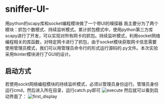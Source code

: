 # sniffer-UI-
用python的scapy库和socket编程模块做了一个带UI的嗅探器
我主要分为了两个模块：抓包个数模式、持续监听模式。累计抓包模式中，使用python第三方库scapy进行了开发，可以实现对所有网卡的抓包。持续监听模式，利用socket网络编程相关的库函数，对特定网卡进行了抓包，由于socket模块获取网卡信息需要使用管理员模式，我们可以用管理员命令行的形式运行源码的.py文件。本次实验采用tkinter模块进行了GUI的设计。  
## 启动方式
若使用sockt网络编程模块的持续监听模式，必须以管理员身份运行。管理员身份运行cmd，然后进入所在目录，运行catch.py即可
![execute](https://user-images.githubusercontent.com/115724910/225799596-08701049-0c33-46c1-b8fe-8b574cffbda3.png)
然后就可以看到启动界面了：
![first_display](https://user-images.githubusercontent.com/115724910/225799702-befa656a-2d59-4483-be2a-6aac1fcc3e6f.png)
